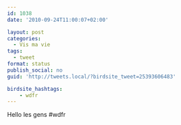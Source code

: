 ```yaml
---
id: 1038
date: '2010-09-24T11:00:07+02:00'

layout: post
categories:
  - Vis ma vie
tags:
  - tweet
format: status
publish_social: no
guid: 'http://tweets.local/?birdsite_tweet=25393606483'

birdsite_hashtags:
    - wdfr
---
```


Hello les gens #wdfr